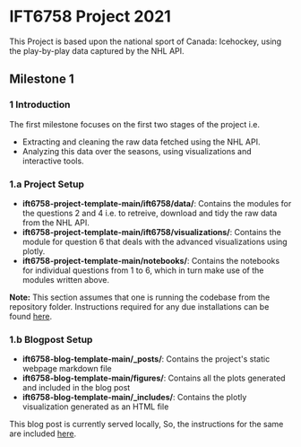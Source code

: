 # IFT6758 Project 2021

This Project is based upon the national sport of Canada: Icehockey, using the play-by-play data captured by the NHL API.

## Milestone 1

### 1 Introduction

The first milestone focuses on the first two stages of the project i.e. 
* Extracting and cleaning the raw data fetched using the NHL API. 
* Analyzing this data over the seasons, using visualizations and interactive tools.

### 1.a Project Setup

* **ift6758-project-template-main/ift6758/data/**: Contains the modules for the questions 2 and 4 i.e. to retreive, download and tidy the raw data from the NHL API.
* **ift6758-project-template-main/ift6758/visualizations/**: Contains the module for question 6 that deals with the advanced visualizations using plotly.
* **ift6758-project-template-main/notebooks/**: Contains the notebooks for individual questions from 1 to 6, which in turn make use of the modules written above.

**Note:** This section assumes that one is running the codebase from the repository folder.
Instructions required for any due installations can be found [here](https://github.com/etiennedemers/ift6758/tree/master/ift6758-project-template-main#readme).

### 1.b Blogpost Setup

* **ift6758-blog-template-main/_posts/**: Contains the project's static webpage markdown file
* **ift6758-blog-template-main/figures/**: Contains all the plots generated and included in the blog post
* **ift6758-blog-template-main/_includes/**: Contains the plotly visualization generated as an HTML file 

This blog post is currently served locally, So, the instructions for the same are included [here](https://github.com/etiennedemers/ift6758/tree/master/ift6758-blog-template-main#readme).
